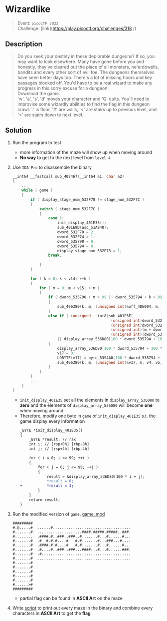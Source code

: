 # Wizardlike
> Event: `picoCTF 2022`  
> Challenge: [link](https://play.picoctf.org/challenges/318
> /)

## Description
> Do you seek your destiny in these deplorable dungeons? If so, you may want to look elsewhere. Many have gone before you and honestly, they've cleared out the place of all monsters, ne'erdowells, bandits and every other sort of evil foe. The dungeons themselves have seen better days too. There's a lot of missing floors and key passages blocked off. You'd have to be a real wizard to make any progress in this sorry excuse for a dungeon!  
> Download the game.  
> 'w', 'a', 's', 'd' moves your character and 'Q' quits. You'll need to improvise some wizardly abilities to find the flag in this dungeon crawl. '.' is floor, '#' are walls, '<' are stairs up to previous level, and '>' are stairs down to next level.

## Solution
1. Run the program to test
    - more information of the maze will show up when moving around
    - **No way** to get to the next level from `level 4`
2. Use `IDA Pro` to disassemble the binary
    ```c
    __int64 __fastcall sub_402467(__int64 a1, char a2)
    {
        ...
        while ( game )
        {
            if ( display_stage_num_532F78 != stage_num_532F7C )
            {
                switch ( stage_num_532F7C )
                {
                    case 1:
                        init_display_401E35();
                        sub_401E9D(asc_51A840);
                        dword_532F70 = 2;
                        dword_532F74 = 1;
                        dword_535790 = 0;
                        dword_535794 = 0;
                        display_stage_num_532F78 = 1;
                    break;
                    ...
                }
            }
            ...
            for ( k = 0; k < v14; ++k )
            {
                for ( m = 0; m < v15; ++m )
                {
                    if ( dword_535790 + m > 99 || dword_535794 + k > 99 || dword_535790 + m < 0 || dword_535794 + k < 0 )
                    {
                        sub_406380(k, m, (unsigned int)&off_4DE004, m, v4, v5, v7);
                    }
                    else if ( (unsigned __int8)sub_401F3E(
                                                (unsigned int)dword_532F70,
                                                (unsigned int)dword_532F74,
                                                (unsigned int)(m + dword_535790),
                                                (unsigned int)(dword_535794 + k))
                        || display_array_536D80[100 * dword_535794 + 100 * k + dword_535790 + m] )
                    {
                        display_array_536D80[100 * dword_535794 + 100 * k + dword_535790 + m] = 1;
                        v17 = 0;
                        LOBYTE(v17) = byte_5394A0[100 * dword_535794 + 100 * k + dword_535790 + m];
                        sub_406380(k, m, (unsigned int)&v17, m, v4, v5, v7);
                    }
                }
            }
            ...
        }
    }
    ```
    - `init_display_401E35` set all the elements in `display_array_536D80` to **zero** and the elements of `display_array_536D80` will become **one** when moving around
    - Therefore, modify one byte in `game` of `init_display_401E35` s.t. the game display every information
        ```diff
        _BYTE *init_display_401E35()
        {
            _BYTE *result; // rax
            int i; // [rsp+0h] [rbp-8h]
            int j; // [rsp+4h] [rbp-4h]

            for ( i = 0; i <= 99; ++i )
            {
                for ( j = 0; j <= 99; ++j )
                {
                    result = &display_array_536D80[100 * i + j];
        -           *result = 0;
        +           *result = 1;
                }
            }
            return result;
        }
        ```

3. Run the modified version of `game`, [game_mod](./game_mod)
    ```
    #########
    #.@.....#  ......#...................................
    #.......#  ....................####.#####.#####..###.
    #........  .####.#..###..###..#.......#...#......#...
    #.......#  .#  #.#.#....#   #.#.......#...###...#....
    #.......#  .####.#.#....#   #.#.......#...#......#...
    #.......#  .#....#..###..###...####...#...#......###.
    #.......#  .#........................................
    #.......#  ..........................................
    #.......#
    #.......#
    #.......#
    #.......#
    #.......#
    #......>#
    #########
    ```
    - partial flag can be found in **ASCII Art** on the maze

4. Write [script](./solve.py) to print out every maze in the binary and combine every characters in **ASCII Art** to get the **flag**